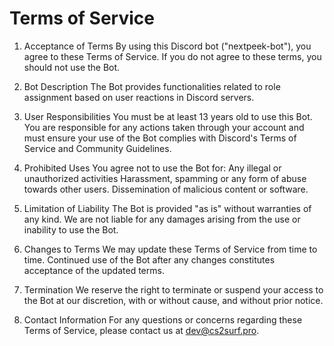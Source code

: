 # Terms of Service

1. Acceptance of Terms By using this Discord bot ("nextpeek-bot"), you agree to these Terms of Service. If you do not agree to these terms, you should not use the Bot.

2. Bot Description The Bot provides functionalities related to role assignment based on user reactions in Discord servers.

3. User Responsibilities
You must be at least 13 years old to use this Bot.
You are responsible for any actions taken through your account and must ensure your use of the Bot complies with Discord's Terms of Service and Community Guidelines.

4. Prohibited Uses You agree not to use the Bot for:
Any illegal or unauthorized activities
Harassment, spamming or any form of abuse towards other users.
Dissemination of malicious content or software.

5. Limitation of Liability The Bot is provided "as is" without warranties of any kind. We are not liable for any damages arising from the use or inability to use the Bot.

6. Changes to Terms We may update these Terms of Service from time to time. Continued use of the Bot after any changes constitutes acceptance of the updated terms.

7. Termination We reserve the right to terminate or suspend your access to the Bot at our discretion, with or without cause, and without prior notice.

8. Contact Information For any questions or concerns regarding these Terms of Service, please contact us at dev@cs2surf.pro.

